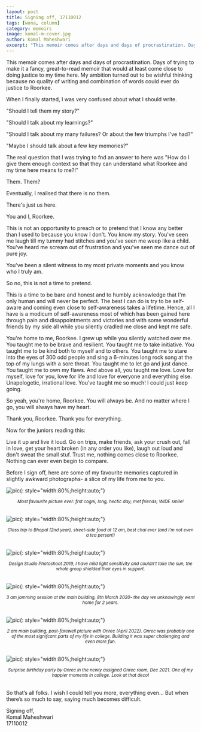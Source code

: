 ```yaml
---
layout: post
title: Signing off, 17110012
tags: [wona, column]
category: memoirs
image: komal-m-cover.jpg
author: Komal Maheshwari
excerpt: "This memoir comes after days and days of procrastination. Days of trying to make it a fancy, great-to-read memoir that would at least come close to doing justice to my time here."
---
```


This memoir comes after days and days of procrastination. Days of trying to make it a fancy, great-to-read memoir that would at least come close to doing justice to my time here. My ambition turned out to be wishful thinking because no quality of writing and combination of words could ever do justice to Roorkee.

When I finally started, I was very confused about what I should write.

"Should I tell them my story?"

"Should I talk about my learnings?"

"Should I talk about my many failures? Or about the few triumphs I've had?"

"Maybe I should talk about a few key memories?"

The real question that I was trying to fnd an answer to here was "How do I give them enough context so that they can understand what Roorkee and my time here means to me?!"

Them. Them?

Eventually, I realised that there is no them.

There's just us here.

You and I, Roorkee.

This is not an opportunity to preach or to pretend that I know any better than I used to because you know I don't. You know my story. You've seen me laugh till my tummy had stitches and you've seen me weep like a child. You've heard me scream out of frustration and you've seen me dance out of pure joy.

You've been a silent witness to my most private moments and you know who I truly am.

So no, this is not a time to pretend.

This is a time to be bare and honest and to humbly acknowledge that I'm only human and will never be perfect. The best I can do is try to be self-aware and coming even close to self-awareness takes a lifetime. Hence, all I have is a modicum of self-awareness most of which has been gained here through pain and disappointments and victories and with some wonderful friends by my side all while you silently cradled me close and kept me safe.

You're home to me, Roorkee. I grew up while you silently watched over me. You taught me to be brave and resilient. You taught me to take initiative. You taught me to be kind both to myself and to others. You taught me to stare into the eyes of 300 odd people and sing a 6-minutes long rock song at the top of my lungs with a sore throat. You taught me to let go and just dance. You taught me to own my flaws. And above all, you taught me love. Love for myself, love for you, love for life and love for everyone and everything else. Unapologetic, irrational love. You've taught me so much! I could just keep going.

So yeah, you're home, Roorkee. You will always be. And no matter where I go, you will always have my heart.

Thank you, Roorkee. Thank you for everything.

Now for the juniors reading this:

Live it up and live it loud. Go on trips, make friends, ask your crush out, fall in love, get your heart broken (in any order you like), laugh out loud and don't sweat the small stuf. Trust me, nothing comes close to Roorkee. Nothing can ever even begin to compare.

Before I sign off, here are some of my favourite memories captured in slightly awkward photographs- a slice of my life from me to you.

![pic](/images/posts/komal-m-01.png){: style="width:80%;height:auto;"}<em><small><center>Most favourite picture ever: frst cogni; long, hectic day; met friends; WIDE smile!</center></small></em><br />

![pic](/images/posts/komal-m-02.png){: style="width:80%;height:auto;"}<em><small><center>Class trip to Bhopal (2nd year), street-side food at 12 am, best chai ever (and I’m not even a tea person!)</center></small></em><br />

![pic](/images/posts/komal-m-03.png){: style="width:80%;height:auto;"}<em><small><center>Design Studio Photoshoot 2019, I have mild light sensitivity and couldn’t take the sun, the whole group shielded their eyes in support.</center></small></em><br />

![pic](/images/posts/komal-m-04.png){: style="width:80%;height:auto;"}<em><small><center>3 am jamming session at the main building, 8th March 2020- the day we unknowingly went home for 2 years.</center></small></em><br />

![pic](/images/posts/komal-m-05.png){: style="width:80%;height:auto;"}<em><small><center>2 am main building, post-farewell picture with Onrec (April 2022). Onrec was probably one of the most signifcant parts of my life in college. Building it was super challenging and even more fun.</center></small></em><br />

![pic](/images/posts/komal-m-06.png){: style="width:80%;height:auto;"}<em><small><center>Surprise birthday party by Onrec in the newly assigned Onrec room, Dec 2021. One of my happier moments in college. Look at that deco!</center></small></em><br />

So that’s all folks. I wish I could tell you more, everything even... But when there’s so much to say, saying much becomes difficult.

Signing off,<br />
Komal Maheshwari<br />
17110012
